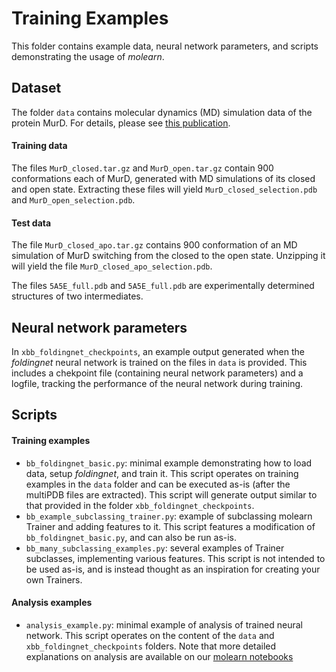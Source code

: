 # Training Examples

This folder contains example data, neural network parameters, and scripts demonstrating the usage of *molearn*.

## Dataset

The folder `data` contains molecular dynamics (MD) simulation data of the protein MurD. For details, please see [this publication](
https://journals.aps.org/prx/abstract/10.1103/PhysRevX.11.011052).

#### Training data

The files `MurD_closed.tar.gz` and `MurD_open.tar.gz` contain 900 conformations each of MurD, generated with MD simulations of its closed and open state. Extracting these files will yield `MurD_closed_selection.pdb` and `MurD_open_selection.pdb`.

#### Test data

The file `MurD_closed_apo.tar.gz` contains 900 conformation of an MD simulation of MurD switching from the closed to the open state. Unzipping it will yield the file `MurD_closed_apo_selection.pdb`.

The files `5A5E_full.pdb` and `5A5E_full.pdb` are experimentally determined structures of two intermediates.


## Neural network parameters

In `xbb_foldingnet_checkpoints`, an example output generated when the *foldingnet* neural network is trained on the files in `data` is provided. This includes a chekpoint file (containing neural network parameters) and a logfile, tracking the performance of the neural network during training.


## Scripts

#### Training examples

* `bb_foldingnet_basic.py`: minimal example demonstrating how to load data, setup *foldingnet*, and train it. This script operates on training examples in the `data` folder and can be executed as-is (after the multiPDB files are extracted). This script will generate output similar to that provided in the folder `xbb_foldingnet_checkpoints`.
* `bb_example_subclassing_trainer.py`: example of subclassing molearn Trainer and adding features to it. This script features a modification of `bb_foldingnet_basic.py`, and can also be run as-is.
* `bb_many_subclassing_examples.py`: several examples of Trainer subclasses, implementing various features. This script is not intended to be used as-is, and is instead thought as an inspiration for creating your own Trainers.

#### Analysis examples

* `analysis_example.py`: minimal example of analysis of trained neural network. This script operates on the content of the `data` and `xbb_foldingnet_checkpoints` folders. Note that more detailed explanations on analysis are available on our [molearn notebooks](https://github.com/Degiacomi-Lab/molearn_notebook)
